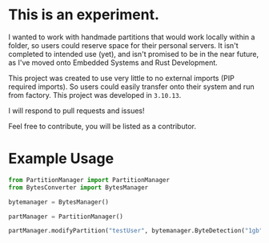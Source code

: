 # This is an experiment.
I wanted to work with handmade partitions that would work locally within a folder, so users could reserve space for their personal servers.
It isn't completed to intended use (yet), and isn't promised to be in the near future, as I've moved onto Embedded Systems and Rust Development.

This project was created to use very little to no external imports (PIP required imports). So users could easily transfer onto their system and run from factory.
This project was developed in ```3.10.13```.

I will respond to pull requests and issues!

Feel free to contribute, you will be listed as a contributor.

# Example Usage
```python
from PartitionManager import PartitionManager
from BytesConverter import BytesManager

bytemanager = BytesManager()

partManager = PartitionManager()

partManager.modifyPartition("testUser", bytemanager.ByteDetection("1gb"), "SIZETO")
```

